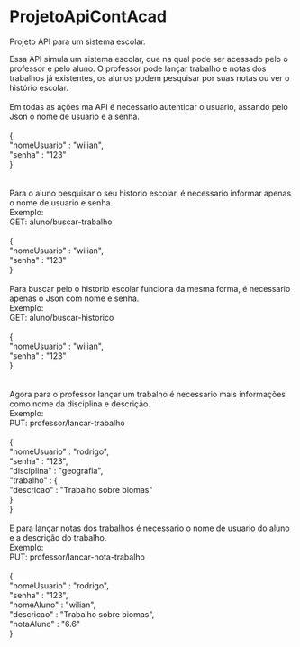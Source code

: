 # ProjetoApiContAcad
Projeto API para um sistema escolar.<br>

Essa API simula um sistema escolar, que na qual pode ser acessado pelo o professor e pelo aluno. O professor pode lançar trabalho e notas dos trabalhos já existentes, os alunos podem pesquisar por suas notas ou ver o histório escolar.<br>
<br>
Em todas as ações ma API é necessario autenticar o usuario, assando pelo Json o nome de usuario e a senha.<br>
<br>
{</br>
	"nomeUsuario" : "wilian",<br>
	"senha" : "123"<br>
}<br>
<br>
<br>
Para o aluno pesquisar o seu historio escolar, é necessario informar apenas o nome de usuario e senha. <br>
Exemplo:<br>
GET: aluno/buscar-trabalho<br>
<br>
{<br>
	"nomeUsuario" : "wilian",<br>
	"senha" : "123"<br>
}<br>
<br>
Para buscar pelo o historio escolar funciona da mesma forma, é necessario apenas o Json com nome e senha.<br>
Exemplo:<br>
GET: aluno/buscar-historico<br>
<br>
{<br>
	"nomeUsuario" : "wilian",<br>
	"senha" : "123"<br>
}<br>
<br>
<br>
Agora para o professor lançar um trabalho é necessario mais informações como nome da disciplina e descrição.<br>
Exemplo:<br>
PUT: professor/lancar-trabalho<br>
<br>
{<br>
	"nomeUsuario" : "rodrigo",<br>
	"senha" : "123",<br>
	"disciplina" : "geografia",<br>
	"trabalho" : {<br>
		"descricao" : "Trabalho sobre biomas"<br>
	}<br>
}<br>
<br>
E para lançar notas dos trabalhos é necessario o nome de usuario do aluno e a descrição do trabalho.<br>
Exemplo:<br>
PUT: professor/lancar-nota-trabalho<br>
<br>
{<br>
	"nomeUsuario" : "rodrigo",<br>
	"senha" : "123",<br>
	"nomeAluno" : "wilian",<br>
	"descricao" : "Trabalho sobre biomas",<br>
	"notaAluno" : "6.6"<br>
}<br>

